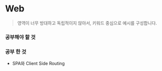 # Web

> 영역이 너무 방대하고 독립적이지 않아서, 키워드 중심으로 예시를 구성합니다.









### 공부해야 할 것







### 공부 한 것

- SPA와 Client Side Routing

